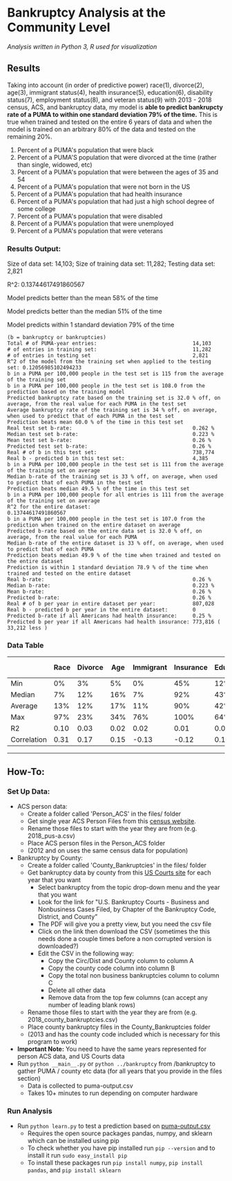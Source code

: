 # Bankruptcy Analysis at the Community Level

*Analysis written in Python 3, R used for visualization*

## Results

Taking into account (in order of predictive power) race(1), divorce(2), age(3), immigrant status(4), health insurance(5), education(6), disability status(7), employment status(8), and veteran status(9) with 2013 - 2018 census, ACS, and bankruptcy data, my model is **able to predict bankrupcty rate of a PUMA to within one standard deviation 79% of the time.** This is true when trained and tested on the entire 6 years of data and when the model is trained on an arbitrary 80% of the data and tested on the remaining 20%.

1) Percent of a PUMA's population that were black
2) Percent of a PUMA'S population that were divorced at the time (rather than single, widowed, etc)
3) Percent of a PUMA's population that were between the ages of 35 and 54
4) Percent of a PUMA's population that were not born in the US
5) Percent of a PUMA's population that had health insurance
6) Percent of a PUMA's population that had just a high school degree of some college
7) Percent of a PUMA's population that were disabled
8) Percent of a PUMA's population that were unemployed
9) Percent of a PUMA's population that were veterans

### Results Output:
Size of data set: 14,103; Size of training data set: 11,282; Testing data set: 2,821

R^2: 0.13744617491860567

Model predicts better than the mean 58% of the time

Model predicts better than the median 51% of the time

Model predicts within 1 standard deviation 79% of the time

```
(b = bankruptcy or bankruptcies)              
Total # of PUMA-year entries:                               14,103              
# of entries in training set:                               11,282              
# of entries in testing set                                 2,821              
R^2 of the model from the training set when applied to the testing set: 0.12056985102494233              
b in a PUMA per 100,000 people in the test set is 115 from the average of the training set              
b in a PUMA per 100,000 people in the test set is 108.0 from the prediction based on the training model              
Predicted bankruptcy rate based on the training set is 32.0 % off, on average, from the real value for each PUMA in the test set              
Average bankruptcy rate of the training set is 34 % off, on average, when used to predict that of each PUMA in the test set              
Prediction beats mean 60.0 % of the time in this test set              
Real test set b-rate:                                       0.262 %              
Median test set b-rate:                                     0.223 %              
Mean test set b-rate:                                       0.26 %              
Predicted test set b-rate:                                  0.26 %              
Real # of b in this test set:                               738,774              
Real b - predicted b in this test set:                      4,385              
b in a PUMA per 100,000 people in the test set is 111 from the average of the training set on average              
Median b-rate of the training set is 33 % off, on average, when used to predict that of each PUMA in the test set              
Prediction beats median 49.5 % of the time in this test set              
b in a PUMA per 100,000 people for all entries is 111 from the average of the training set on average              
R^2 for the entire dataset:                                 0.13744617491860567              
b in a PUMA per 100,000 people in the test set is 107.0 from the prediction when trained on the entire dataset on average              
Predicted b-rate based on the entire data set is 32.0 % off, on average, from the real value for each PUMA              
Median b-rate of the entire dataset is 33 % off, on average, when used to predict that of each PUMA              
Prediction beats median 49.9 % of the time when trained and tested on the entire dataset              
Prediction is within 1 standard deviation 78.9 % of the time when trained and tested on the entire dataset               
Real b-rate:                                                0.26 %              
Median b-rate:                                              0.223 %              
Mean b-rate:                                                0.26 %              
Predicted b-rate:                                           0.26 %              
Real # of b per year in entire dataset per year:            807,028              
Real b - predicted b per year in the entire dataset:        0              
Predicted b-rate if all Americans had health insurance:     0.25 %              
Predicted b per year if all Americans had health insurance: 773,816 ( 33,212 less )
```

### Data Table

|             | Race | Divorce | Age  | Immigrant | Insurance | Education | Disability | Unemployment | Veteran | Bankruptcy  / 100,000 |
|-------------|-------|---------|------|-----------|-----------|-----------|----------|------------|---------|-----------------------|
| Min         | 0%    | 3%      | 5%   | 0%        | 45%       | 12%       | 5%       | 37%        | 0%      | 0                     |
| Median      | 7%    | 12%     | 16%  | 7%        | 92%       | 43%       | 19%      | 65%        | 7%      | 223                   |
| Average     | 13%   | 12%     | 17%  | 11%       | 90%       | 42%       | 19%      | 65%        | 7%      | 260                   |
| Max         | 97%   | 23%     | 34%  | 76%       | 100%      | 64%       | 43%      | 86%        | 50%     |                 1,425 |
| R2          | 0.10  | 0.03    | 0.02 | 0.02      | 0.01      | 0.01      | 0.01     | 0.00       | 0.00    |                       |
| Correlation | 0.31  | 0.17    | 0.15 | -0.13     | -0.12     | 0.10      | 0.09     | -0.05      | 0.04    |                       |

---

## How-To:

### Set Up Data:
* ACS person data:
    * Create a folder called 'Person_ACS' in the files/ folder
    * Get single year ACS Person Files from this [census website](https://www.census.gov/programs-surveys/acs/data/pums.html).
    * Rename those files to start with the year they are from (e.g. 2018_pus-a.csv)
    * Place ACS person files in the Person_ACS folder
    * (2012 and on uses the same census data for population)
* Bankruptcy by County:
    * Create a folder called 'County_Bankruptcies' in the files/ folder
    * Get bankruptcy data by county from this [US Courts site](https://www.uscourts.gov/report-name/bankruptcy-filings?tn=&pt=All&t=534&m%5Bvalue%5D%5Bmonth%5D=&y%5Bvalue%5D%5Byear%5D=2018) for each year that you want
        * Select bankruptcy from the topic drop-down menu and the year that you want
        * Look for the link for "U.S. Bankruptcy Courts - Business and Nonbusiness Cases Filed, by Chapter of the Bankruptcy Code, District, and County”
        * The PDF will give you a pretty view, but you need the csv file
        * Click on the link then download the CSV (sometimes the this needs done a couple times before a non corrupted version is downloaded?)
        * Edit the CSV in the following way:
            * Copy the Circ/Dist and County column to column A
            * Copy the county code column into column B
            * Copy the total non business bankruptcies column to column C
            * Delete all other data
            * Remove data from the top few columns (can accept any number of leading blank rows)
    * Rename those files to start with the year they are from (e.g. 2018_county_bankruptcies.csv)
    * Place county bankruptcy files in the County_Bankruptcies folder
    * (2013 and has the county code included which is necessary for this program to work)
* **Important Note:** You need to have the same years represented for person ACS data, and US Courts data
* Run `python __main__.py` or `python ../bankruptcy` from /bankruptcy to gather PUMA / county etc data (for all years that you provide in the files section)
    * Data is collected to puma-output.csv
    * Takes 10+ minutes to run depending on computer hardware

### Run Analysis
* Run `python learn.py` to test a prediction based on [puma-output.csv](./files/puma-output.csv)
    * Requires the open source packages pandas, numpy, and sklearn which can be installed using pip
    * To check whether you have pip installed run `pip --version` and to install it run `sudo easy_install pip`
    * To install these packages run `pip install numpy`, `pip install pandas`, and `pip install sklearn`